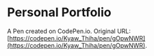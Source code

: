 # Personal Portfolio

A Pen created on CodePen.io. Original URL: [https://codepen.io/Kyaw_Thiha/pen/gOpwNWR](https://codepen.io/Kyaw_Thiha/pen/gOpwNWR).


